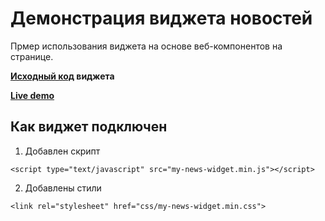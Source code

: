 # Демонстрация виджета новостей
Прмер использования виджета на основе веб-компонентов на странице.

**[Исходный код](https://github.com/leann-fraoigh/news-widget) виджета**

**[Live demo](https://github.com/leann-fraoigh/news-widget)**

## Как виджет подключен

1. Добавлен скрипт 
```
<script type="text/javascript" src="my-news-widget.min.js"></script>
```
2. Добавлены стили
```
<link rel="stylesheet" href="css/my-news-widget.min.css">
```
